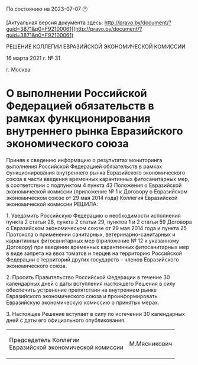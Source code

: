 По состоянию на 2023-07-07 &#x1F550;

[Актуальная версия документа здесь: http://pravo.by/document/?guid=3871&p0=F92100061](http://pravo.by/document/?guid=3871&p0=F92100061)

<p>РЕШЕНИЕ КОЛЛЕГИИ ЕВРАЗИЙСКОЙ ЭКОНОМИЧЕСКОЙ КОМИССИИ</p>
<p>16 марта 2021 г. № 31</p>
<p>г. Москва</p>
<h1>О выполнении Российской Федерацией обязательств в рамках функционирования внутреннего рынка Евразийского экономического союза</h1>
<p>Приняв к сведению информацию о результатах мониторинга выполнения Российской Федерацией обязательств в рамках функционирования внутреннего рынка Евразийского экономического союза в части введения временных карантинных фитосанитарных мер, в соответствии с подпунктом 4 пункта 43 Положения о Евразийской экономической комиссии (приложение № 1 к Договору о Евразийском экономическом союзе от 29 мая 2014 года) Коллегия Евразийской экономической комиссии РЕШИЛА:</p>
<p>1. Уведомить Российскую Федерацию о необходимости исполнения пункта 2 статьи 28, пункта 2 статьи 29, пунктов 1 и 2 статьи 59 Договора о Евразийском экономическом союзе от 29 мая 2014 года и пункта 25 Протокола о применении санитарных, ветеринарно-санитарных и карантинных фитосанитарных мер (приложение № 12 к указанному Договору) при введении временных карантинных фитосанитарных мер в виде запрета на ввоз томатов и перцев на территорию Российской Федерации с территорий других государств – членов Евразийского экономического союза.</p>
<p>2. Просить Правительство Российской Федерации в течение 30 календарных дней с даты вступления настоящего Решения в силу обеспечить устранение препятствия на внутреннем рынке Евразийского экономического союза и проинформировать Евразийскую экономическую комиссию о принятых мерах.</p>
<p>3. Настоящее Решение вступает в силу по истечении 30 календарных дней с даты его официального опубликования.</p>
<p></p>
<table><tr>
<td><p>Председатель Коллегии<br>Евразийской экономической комиссии</p></td>
<td><p>М.Мясникович</p></td>
</tr></table>
<p></p>